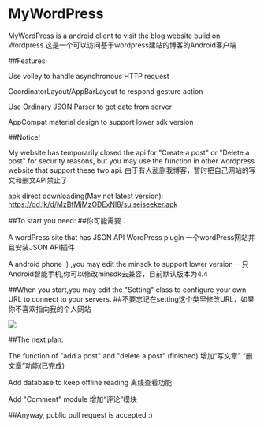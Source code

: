 # MyWordPress
MyWordPress is a android client to visit the blog website bulid on Wordpress
这是一个可以访问基于wordpress建站的博客的Android客户端

##Features:

Use volley to handle asynchronous HTTP request

CoordinatorLayout/AppBarLayout to respond gesture action

Use Ordinary JSON Parser to get date from server

AppCompat material design to support lower sdk version

##Notice!

My website has temporarily closed the api for "Create a post" or "Delete a post" for security reasons, but you may use the function in other wordpress website that support these two api.
由于有人乱删我博客，暂时把自己网站的写文和删文API禁止了

apk direct downloading(May not latest version): https://od.lk/d/MzBfMjMzODExNl8/suiseiseeker.apk

##To start you need: 
##你可能需要：

A wordPress site that has JSON API WordPress plugin
一个wordPress网站并且安装JSON API插件

A android phone :) ,you may edit the minsdk to support lower version
一只Android智能手机,你可以修改minsdk去兼容，目前默认版本为4.4

##When you start,you may edit the "Setting" class to configure your own URL to connect to your servers.
##不要忘记在setting这个类里修改URL，如果你不喜欢指向我的个人网站

![](http://115.159.109.25/%22wp-content/uploads%22/2016/03/QQ%E6%88%AA%E5%9B%BE20160325171956.png)

##The next plan:

The function of "add a post"  and "delete a post" (finished)
增加“写文章” “删文章”功能(已完成)

Add database to keep offline reading
离线查看功能

Add "Comment" module
增加“评论”模块


##Anyway, public pull request is accepted :)
